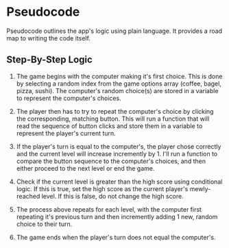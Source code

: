 # Pseudocode

Pseudocode outlines the app's logic using plain language. It provides a road map to writing the code itself.

## Step-By-Step Logic

1. The game begins with the computer making it's first choice. This is done by selecting a random index from the game options array (coffee, bagel, pizza, sushi). The computer's random choice(s) are stored in a variable to represent the computer's choices.

2. The player then has to try to repeat the computer's choice by clicking the corresponding, matching button. This will run a function that will read the sequence of button clicks and store them in a variable to represent the player's current turn.

3. If the player's turn is equal to the computer's, the player chose correctly and the current level will increase incremently by 1. I'll run a function to compare the button sequence to the computer's choices, and then either proceed to the next level or end the game.

4. Check if the current level is greater than the high score using conditional logic. If this is true, set the high score as the current player's mewly-reached level. If this is false, do not change the high score.

5. The process above repeats for each level, with the computer first repeating it's previous turn and then incremently adding 1 new, random choice to their turn.

6. The game ends when the player's turn does not equal the computer's.